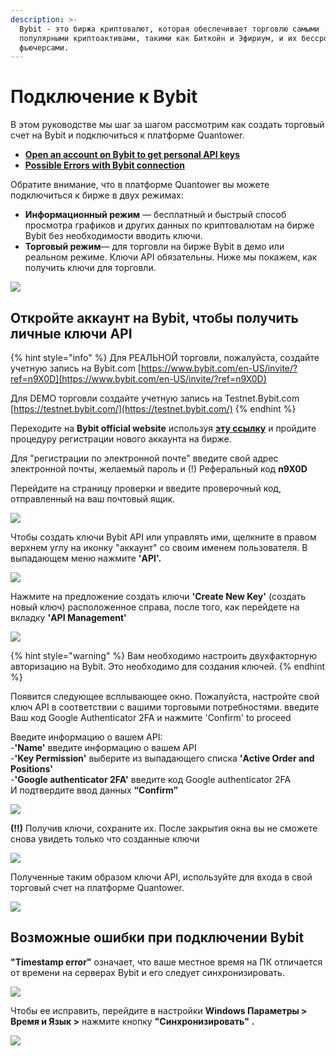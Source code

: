 ```yaml
---
description: >-
  Bybit - это биржа криптовалют, которая обеспечивает торговлю самыми
  популярными криптоактивами, такими как Биткойн и Эфириум, и их бессрочными
  фьючерсами.
---
```


# Подключение к Bybit

В этом руководстве мы шаг за шагом рассмотрим как создать торговый счет на Bybit и подключиться к платформе Quantower.

* [**Open an account on Bybit to get personal API keys**](connection-to-bybit.md#open-an-account-on-bybit-to-get-personal-api-keys)
* [**Possible Errors with Bybit connection**](connection-to-bybit.md#possible-errors-with-bybit-connection)

Обратите внимание, что в платформе Quantower вы можете подключиться к бирже в двух режимах:

* **Информационный режим** — бесплатный и быстрый способ просмотра графиков и других данных по криптовалютам на бирже Bybit без необходимости вводить ключи.
* **Торговый режим**— для торговли на бирже Bybit в демо или реальном режиме. Ключи API обязательны. Ниже мы покажем, как получить ключи для торговли.

![](../.gitbook/assets/bybit-modes.gif)

## Откройте аккаунт на Bybit, чтобы получить личные ключи API

{% hint style="info" %}
Для РЕАЛЬНОЙ торговли, пожалуйста, создайте учетную запись на Bybit.com [https://www.bybit.com/en-US/invite/?ref=n9X0D](https://www.bybit.com/en-US/invite/?ref=n9X0D)

Для DEMO торговли создайте учетную запись на Testnet.Bybit.com [https://testnet.bybit.com/](https://testnet.bybit.com/)
{% endhint %}

Переходите на **Bybit official website** используя [**эту ссылку**](https://www.bybit.com/en-US/invite?ref=n9X0D) и пройдите процедуру регистрации нового аккаунта на бирже.

Для "регистрации по электронной почте" введите свой адрес электронной почты, желаемый пароль и \(!\) Реферальный код **n9X0D**

Перейдите на страницу проверки и введите проверочный код, отправленный на ваш почтовый ящик.

![](../.gitbook/assets/image%20%2882%29.png)

Чтобы создать ключи Bybit API или управлять ими, щелкните в правом верхнем углу на иконку "аккаунт" со своим именем пользователя. В выпадающем меню нажмите **'API'.**

![](../.gitbook/assets/image%20%2883%29.png)

Нажмите на предложение создать ключи **'Create New Key'** \(создать новый ключ\) расположенное справа, после того, как перейдете на вкладку  **'API Management'** 

![](../.gitbook/assets/image%20%2886%29.png)

{% hint style="warning" %}
Вам необходимо настроить двухфакторную авторизацию на Bybit. Это необходимо для создания ключей.
{% endhint %}

Появится следующее всплывающее окно. Пожалуйста, настройте свой ключ API в соответствии с вашими торговыми потребностями. введите Ваш код Google Authenticator 2FA и нажмите  'Confirm' to proceed

Введите информацию о вашем API:  
-**'Name'** введите информацию о вашем API  
-**'Key Permission'**  выберите из выпадающего списка  **'Active Order and Positions'**   
-**'Google authenticator 2FA'** введите код Google authenticator 2FA   
И подтвердите ввод данных **“Confirm”**

![](../.gitbook/assets/image%20%2885%29.png)

**\(!!\)** Получив ключи, сохраните их. После закрытия окна вы не сможете снова увидеть только что созданные ключи  

![](../.gitbook/assets/image%20%2884%29.png)

Полученные таким образом ключи API, используйте для входа в свой торговый счет на платформе Quantower.

![](../.gitbook/assets/bybit-connected.gif)

## Возможные ошибки при подключении Bybit

**"Timestamp error"** означает, что ваше местное время на ПК отличается от времени на серверах Bybit и его следует синхронизировать.

![](../.gitbook/assets/image%20%2881%29.png)

Чтобы ее исправить, перейдите в настройки **Windows Параметры &gt; Время и Язык &gt;**  нажмите кнопку **"Синхронизировать"** **.**

![](../.gitbook/assets/sinkhronizaciya.jpg)


